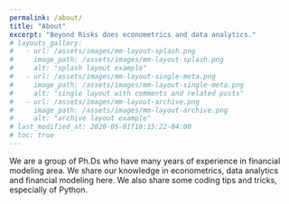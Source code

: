 ```yaml
---
permalink: /about/
title: "About"
excerpt: "Beyond Risks does econometrics and data analytics."
# layouts_gallery:
#   - url: /assets/images/mm-layout-splash.png
#     image_path: /assets/images/mm-layout-splash.png
#     alt: "splash layout example"
#   - url: /assets/images/mm-layout-single-meta.png
#     image_path: /assets/images/mm-layout-single-meta.png
#     alt: "single layout with comments and related posts"
#   - url: /assets/images/mm-layout-archive.png
#     image_path: /assets/images/mm-layout-archive.png
#     alt: "archive layout example"
# last_modified_at: 2020-05-01T10:15:22-04:00
# toc: true
---
```


We are a group of Ph.Ds who have many years of experience in financial modeling area. We share our knowledge in econometrics,  data analytics and financial modeling here. We also share some coding tips and tricks, especially of Python. 